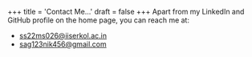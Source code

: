 +++
title = 'Contact Me...'
draft = false
+++
Apart from my LinkedIn and GitHub profile on the home page, you can reach me at: 

<ul>
  <li> <a href="mailto:ss22ms026@iiserkol.ac.in">ss22ms026@iiserkol.ac.in</a></li>
  <li> <a href="mailto:sag123nik456@gmail.com">sag123nik456@gmail.com</a></li>
</ul>
